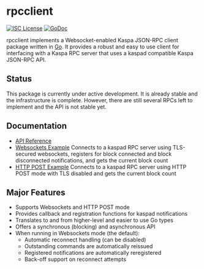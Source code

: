 rpcclient
=========

[![ISC License](http://img.shields.io/badge/license-ISC-blue.svg)](https://choosealicense.com/licenses/isc/)
[![GoDoc](https://img.shields.io/badge/godoc-reference-blue.svg)](http://godoc.org/github.com/kaspanet/kaspad/rpcclient)

rpcclient implements a Websocket-enabled Kaspa JSON-RPC client package written
in [Go](http://golang.org/). It provides a robust and easy to use client for
interfacing with a Kaspa RPC server that uses a kaspad compatible
Kaspa JSON-RPC API.

## Status

This package is currently under active development. It is already stable and
the infrastructure is complete. However, there are still several RPCs left to
implement and the API is not stable yet.

## Documentation

* [API Reference](http://godoc.org/github.com/kaspanet/kaspad/rpcclient)
* [Websockets Example](https://github.com/kaspanet/kaspad/blob/master/rpcclient/examples/websockets) 
  Connects to a kaspad RPC server using TLS-secured websockets, registers for
  block connected and block disconnected notifications, and gets the current
  block count
* [HTTP POST Example](https://github.com/kaspanet/kaspad/rpcclient/blob/master/examples/httppost) 
  Connects to a kaspad RPC server using HTTP POST mode with TLS disabled
  and gets the current block count

## Major Features

* Supports Websockets and HTTP POST mode 
* Provides callback and registration functions for kaspad notifications
* Translates to and from higher-level and easier to use Go types
* Offers a synchronous (blocking) and asynchronous API
* When running in Websockets mode (the default):
  * Automatic reconnect handling (can be disabled)
  * Outstanding commands are automatically reissued
  * Registered notifications are automatically reregistered
  * Back-off support on reconnect attempts

